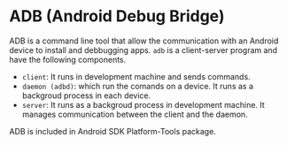 # ADB (Android Debug Bridge)

ADB is a command line tool that allow the communication with an Android device to install and debbugging apps. `adb` is a client-server program and have the following components.

- `client`: It runs in development machine and sends commands.
- `daemon (adbd)`: which run the comands on a device. It runs as a backgroud process in each device.
- `server`: It runs as a backgroud process in development machine. It manages communication between the client and the daemon.

ADB is included in Android SDK Platform-Tools package.

